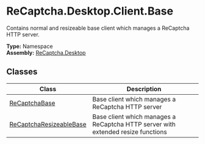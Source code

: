 # ReCaptcha.Desktop.Client.Base
Contains normal and resizeable base client which manages a ReCaptcha HTTP server.

**Type:** Namespace
<br />
**Assembly:** [ReCaptcha.Desktop](/ReCaptcha.Desktop/reference/recaptcha.desktop/)

## Classes
| Class                                                                                       | Description                                                                      |
|---------------------------------------------------------------------------------------------|----------------------------------------------------------------------------------|
| [ReCaptchaBase](/ReCaptcha.Desktop/reference/recaptcha.desktop/client/base/recaptchabase.html)                     | Base client which manages a ReCaptcha HTTP server                                |
| [ReCaptchaResizeableBase](/ReCaptcha.Desktop/reference/recaptcha.desktop/client/base/recaptcharesizeablebase.html) | Base client which manages a ReCaptcha HTTP server with extended resize functions |